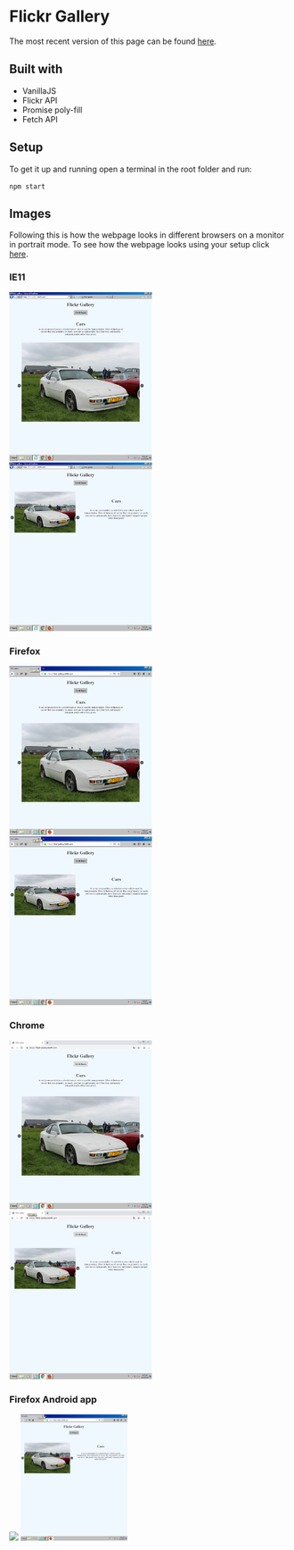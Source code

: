 # Flickr Gallery
The most recent version of this page can be found [here](http://flickr-gallery.netlify.com).

## Built with
  * VanillaJS
  * Flickr API
  * Promise poly-fill
  * Fetch API

## Setup
To get it up and running open a terminal in the root folder and run:

``` shell
npm start
```

## Images
Following this is how the webpage looks in different browsers on a monitor in portrait mode.
To see how the webpage looks using your setup click [here](http://flickr-gallery.netlify.com).

### IE11
<img src="./images/IE11-full.png" width="256">
<img src="./images/IE11-half.png" width="256">

### Firefox
<img src="./images/Firefox-full.png" width="256">
<img src="./images/Firefox-half.png" width="256">

### Chrome
<img src="./images/Chrome-full.png" width="256">
<img src="./images/Chrome-half.png" width="256">

### Firefox Android app
<img src="./images/Firefox-mobile-full.jpg.png" width="192">
<img src="./images/Firefox-half.png" width="192">
